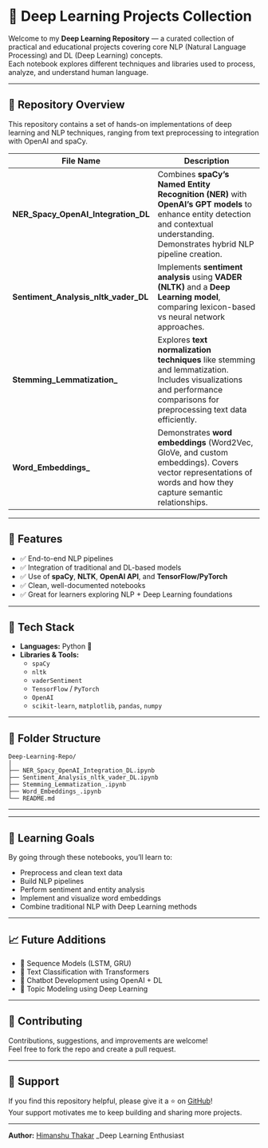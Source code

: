 # 🧠 Deep Learning Projects Collection

Welcome to my **Deep Learning Repository** — a curated collection of practical and educational projects covering core NLP (Natural Language Processing) and DL (Deep Learning) concepts.  
Each notebook explores different techniques and libraries used to process, analyze, and understand human language.

---

## 📘 Repository Overview

This repository contains a set of hands-on implementations of deep learning and NLP techniques, ranging from text preprocessing to integration with OpenAI and spaCy.

| File Name | Description |
|------------|-------------|
| **NER_Spacy_OpenAI_Integration_DL** | Combines **spaCy’s Named Entity Recognition (NER)** with **OpenAI’s GPT models** to enhance entity detection and contextual understanding. Demonstrates hybrid NLP pipeline creation. |
| **Sentiment_Analysis_nltk_vader_DL** | Implements **sentiment analysis** using **VADER (NLTK)** and a **Deep Learning model**, comparing lexicon-based vs neural network approaches. |
| **Stemming_Lemmatization_** | Explores **text normalization techniques** like stemming and lemmatization. Includes visualizations and performance comparisons for preprocessing text data efficiently. |
| **Word_Embeddings_** | Demonstrates **word embeddings** (Word2Vec, GloVe, and custom embeddings). Covers vector representations of words and how they capture semantic relationships. |

---

## 🚀 Features

- ✅ End-to-end NLP pipelines  
- ✅ Integration of traditional and DL-based models  
- ✅ Use of **spaCy**, **NLTK**, **OpenAI API**, and **TensorFlow/PyTorch**  
- ✅ Clean, well-documented notebooks  
- ✅ Great for learners exploring NLP + Deep Learning foundations  

---

## 🧩 Tech Stack

- **Languages:** Python 🐍  
- **Libraries & Tools:**  
  - `spaCy`  
  - `nltk`  
  - `vaderSentiment`  
  - `TensorFlow` / `PyTorch`  
  - `OpenAI`  
  - `scikit-learn`, `matplotlib`, `pandas`, `numpy`

---

## 📂 Folder Structure
```
Deep-Learning-Repo/
│
├── NER_Spacy_OpenAI_Integration_DL.ipynb
├── Sentiment_Analysis_nltk_vader_DL.ipynb
├── Stemming_Lemmatization_.ipynb
├── Word_Embeddings_.ipynb
└── README.md
```

---

---

## 🧠 Learning Goals

By going through these notebooks, you’ll learn to:
- Preprocess and clean text data  
- Build NLP pipelines  
- Perform sentiment and entity analysis  
- Implement and visualize word embeddings  
- Combine traditional NLP with Deep Learning methods  

---

## 📈 Future Additions

- 🧩 Sequence Models (LSTM, GRU)  
- 🤖 Text Classification with Transformers  
- 💬 Chatbot Development using OpenAI + DL  
- 🧮 Topic Modeling using Deep Learning  

---

## 🤝 Contributing

Contributions, suggestions, and improvements are welcome!  
Feel free to fork the repo and create a pull request.

---

## 🌟 Support

If you find this repository helpful, please give it a ⭐ on [GitHub](#)!  
Your support motivates me to keep building and sharing more projects.

---

**Author:** [Himanshu Thakar]([https://github.com/your-github-username](https://github.com/himanshu21thakar))  
_Deep Learning Enthusiast
